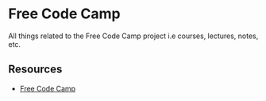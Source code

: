 # Free Code Camp

All things related to the Free Code Camp project i.e courses, lectures, notes, etc.

## Resources

- [Free Code Camp](https://freecodecamp.org/)
